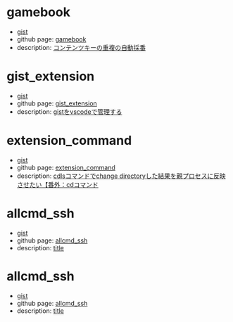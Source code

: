 # gamebook
- [gist](https://gist.github.com/shimajima-eiji/5d0f80af354f315c5e2670c2d2ce676d)
- github page: [gamebook](https://github.nomuraya.work/gist/gamebook)
- description: [コンテンツキーの重複の自動採番](https://nomuraya.work/adiary/increment)

# gist_extension
- [gist](https://gist.github.com/shimajima-eiji/541e3c587f716766a7a530c6ae1476d1)
- github page: [gist_extension](https://github.nomuraya.work/gist/gist_extension)
- description: [gistをvscodeで管理する](https://nomuraya.work/techzine/0216)

# extension_command
- [gist](https://gist.github.com/shimajima-eiji/41e1492848a00d3f095286eecc4bbe85)
- github page: [extension_command](https://github.nomuraya.work/gist/extension_command)
- description: [cdlsコマンドでchange directoryした結果を親プロセスに反映させたい【番外：cdコマンド](https://nomuraya.work/techzine/0212)
# allcmd_ssh
- [gist](https://gist.github.com/shimajima-eiji/201c0593c304f9ef395572958750ecd2)
- github page: [allcmd_ssh](https://github.nomuraya.work/gist/allcmd_ssh)
- description: [title](https://nomuraya.work/techzine/)

# allcmd_ssh
- [gist](https://gist.github.com/shimajima-eiji/201c0593c304f9ef395572958750ecd2)
- github page: [allcmd_ssh](https://github.nomuraya.work/gist/allcmd_ssh)
- description: [title](https://nomuraya.work/techzine/)


